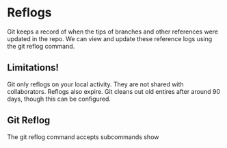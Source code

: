 # Reflogs
Git keeps a record of when the tips of branches and other references were updated in the repo.
We can view and update these reference logs using the git reflog command.

## Limitations!
Git only reflogs on your local activity. They are not shared with collaborators.
Reflogs also expire. Git cleans out old entires after around 90 days, though this can be configured.

## Git Reflog
The git reflog command accepts subcommands show